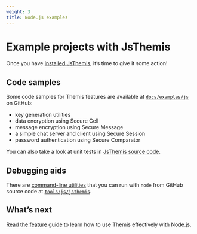 ```yaml
---
weight: 3
title: Node.js examples
---
```


# Example projects with JsThemis

Once you have [installed JsThemis](../installation/), it’s time to give it some action!

## Code samples

Some code samples for Themis features are available
at [`docs/examples/js`](https://github.com/cossacklabs/themis/tree/master/docs/examples/js)
on GitHub:

  - key generation utilities
  - data encryption using Secure Cell
  - message encryption using Secure Message
  - a simple chat server and client using Secure Session
  - password authentication using Secure Comparator

You can also take a look at unit tests
in [JsThemis source code](https://github.com/cossacklabs/themis/tree/master/src/wrappers/themis/jsthemis/test).

## Debugging aids

There are [command-line utilities](/themis/debugging/cli-utilities/#javascript-nodejs)
that you can run with `node` from GitHub source code
at [`tools/js/jsthemis`](https://github.com/cossacklabs/themis/tree/master/tools/js/jsthemis).

## What’s next

[Read the feature guide](../features/)
to learn how to use Themis effectively with Node.js.

